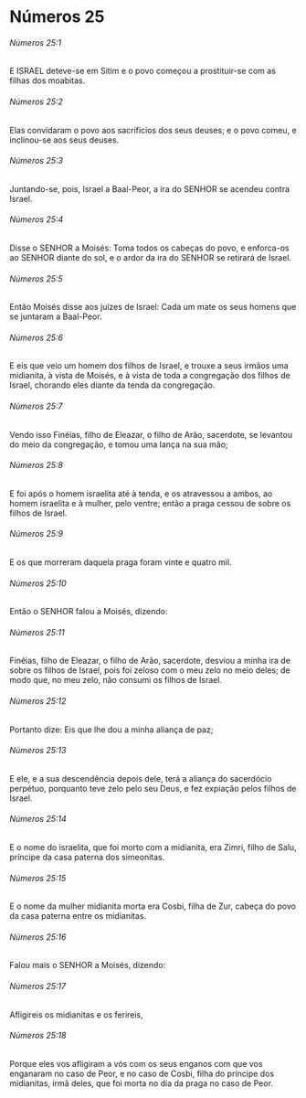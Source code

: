 # Números 25

###### Números 25:1

E ISRAEL deteve-se em Sitim e o povo começou a prostituir-se com as filhas dos moabitas.

###### Números 25:2

Elas convidaram o povo aos sacrifícios dos seus deuses; e o povo comeu, e inclinou-se aos seus deuses.

###### Números 25:3

Juntando-se, pois, Israel a Baal-Peor, a ira do SENHOR se acendeu contra Israel.

###### Números 25:4

Disse o SENHOR a Moisés: Toma todos os cabeças do povo, e enforca-os ao SENHOR diante do sol, e o ardor da ira do SENHOR se retirará de Israel.

###### Números 25:5

Então Moisés disse aos juízes de Israel: Cada um mate os seus homens que se juntaram a Baal-Peor.

###### Números 25:6

E eis que veio um homem dos filhos de Israel, e trouxe a seus irmãos uma midianita, à vista de Moisés, e à vista de toda a congregação dos filhos de Israel, chorando eles diante da tenda da congregação.

###### Números 25:7

Vendo isso Finéias, filho de Eleazar, o filho de Arão, sacerdote, se levantou do meio da congregação, e tomou uma lança na sua mão;

###### Números 25:8

E foi após o homem israelita até à tenda, e os atravessou a ambos, ao homem israelita e à mulher, pelo ventre; então a praga cessou de sobre os filhos de Israel.

###### Números 25:9

E os que morreram daquela praga foram vinte e quatro mil.

###### Números 25:10

Então o SENHOR falou a Moisés, dizendo:

###### Números 25:11

Finéias, filho de Eleazar, o filho de Arão, sacerdote, desviou a minha ira de sobre os filhos de Israel, pois foi zeloso com o meu zelo no meio deles; de modo que, no meu zelo, não consumi os filhos de Israel.

###### Números 25:12

Portanto dize: Eis que lhe dou a minha aliança de paz;

###### Números 25:13

E ele, e a sua descendência depois dele, terá a aliança do sacerdócio perpétuo, porquanto teve zelo pelo seu Deus, e fez expiação pelos filhos de Israel.

###### Números 25:14

E o nome do israelita, que foi morto com a midianita, era Zimri, filho de Salu, príncipe da casa paterna dos simeonitas.

###### Números 25:15

E o nome da mulher midianita morta era Cosbi, filha de Zur, cabeça do povo da casa paterna entre os midianitas.

###### Números 25:16

Falou mais o SENHOR a Moisés, dizendo:

###### Números 25:17

Afligireis os midianitas e os ferireis,

###### Números 25:18

Porque eles vos afligiram a vós com os seus enganos com que vos enganaram no caso de Peor, e no caso de Cosbi, filha do príncipe dos midianitas, irmã deles, que foi morta no dia da praga no caso de Peor.

